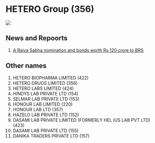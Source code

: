 # HETERO Group (356)

![](https://media.assettype.com/newslaundry%2F2024-03%2F6a992602-cb29-4614-8797-122083044e77%2FAI_RESIZE.jpg?auto=format%2Ccompress&fit=max&format=webp&w=1200&dpr=2.0)

## News and Repoorts

1. [A Rajya Sabha nomination and bonds worth Rs 120 crore to BRS](https://www.newslaundry.com/2024/03/26/a-rajya-sabha-nomination-and-bonds-worth-rs-120-crore-to-brs-at-the-time)

## Other names
1. HETERO BIOPHARMA LIMITED (422)
1. HETERO DRUGS LIMITED (356)
1. HETERO LABS LIMITED (424)
1. HINDYS LAB PRIVATE LTD (154)
1. SELMAR LAB PRIVATE LTD (153)
1. HONOUR LAB LIMITED (220)
1. HONOUR LAB LTD (357)
1. HAZELO LAB PRIVATE LTD (152)
1. DASAMI LAB PRIVATE LIMITED (FORMERLY HEL IUS LAB PVT LTD) (423)
1. DASAMI LAB PRIVATE LTD (155)
1. DANIKA TRADERS PRIVATE LTD (157)



